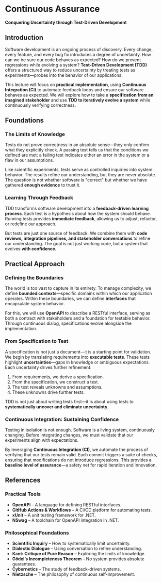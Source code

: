 # Continuous Assurance  
**Conquering Uncertainty through Test-Driven Development**  

## Introduction  

Software development is an ongoing process of discovery. Every change, every feature, and every bug fix introduces a degree of uncertainty. How can we be sure our code behaves as expected? How do we prevent regressions while evolving a system? **Test-Driven Development (TDD)** offers a structured way to reduce uncertainty by treating tests as experiments—probes into the behavior of our applications.  

This lecture will focus on **practical implementation**, using **Continuous Integration (CI)** to automate feedback loops and ensure our software behaves as expected. We will explore how to take a **specification from an imagined stakeholder** and use **TDD to iteratively evolve a system** while continuously verifying correctness.  

## Foundations  

### The Limits of Knowledge  

Tests do not prove correctness in an absolute sense—they only confirm what they explicitly check. A passing test tells us that the conditions we defined are met; a failing test indicates either an error in the system or a flaw in our assumptions.  

Like scientific experiments, tests serve as controlled inquiries into system behavior. The results refine our understanding, but they are never absolute. The question is not whether software is "correct" but whether we have gathered **enough evidence** to trust it.  

### Learning Through Feedback  

TDD transforms software development into a **feedback-driven learning process**. Each test is a hypothesis about how the system should behave. Running tests provides **immediate feedback**, allowing us to adjust, refactor, or redefine our approach.  

But tests are just one source of feedback. We combine them with **code reviews, integration pipelines, and stakeholder conversations** to refine our understanding. The goal is not just working code, but a system that evolves **with confidence**.  

## Practical Approach  

### Defining the Boundaries  

The world is too vast to capture in its entirety. To manage complexity, we define **bounded contexts**—specific domains within which our application operates. Within these boundaries, we can define **interfaces** that encapsulate system behavior.  

For this, we will use **OpenAPI** to describe a RESTful interface, serving as both a contract with stakeholders and a foundation for testable behavior. Through continuous dialog, specifications evolve alongside the implementation.  

### From Specification to Test  

A specification is not just a document—it is a starting point for validation. We begin by translating requirements into **executable tests**. These tests highlight **uncertainties**—gaps in knowledge or ambiguous expectations. Each uncertainty drives further refinement:  

1. From requirements, we derive a specification.  
2. From the specification, we construct a test.  
3. The test reveals unknowns and assumptions.  
4. These unknowns drive further tests.  

TDD is not just about writing tests first—it is about using tests to **systematically uncover and eliminate uncertainty**.  

### Continuous Integration: Sustaining Confidence  

Testing in isolation is not enough. Software is a living system, continuously changing. Before integrating changes, we must validate that our experiments align with expectations.  

By leveraging **Continuous Integration (CI)**, we automate the process of verifying that our tests remain valid. Each commit triggers a suite of checks, ensuring that modifications do not introduce regressions. This provides a **baseline level of assurance**—a safety net for rapid iteration and innovation.  

## References  

### Practical Tools  

- **OpenAPI** – A language for defining RESTful interfaces.  
- **GitHub Actions & Workflows** – A CI/CD platform for automating tests.  
- **xUnit** – A unit testing framework for .NET.  
- **NSwag** – A toolchain for OpenAPI integration in .NET.  

### Philosophical Foundations  

- **Scientific Inquiry** – How to systematically limit uncertainty.  
- **Dialectic Dialogue** – Using conversation to refine understanding.  
- **Kant: Critique of Pure Reason** – Exploring the limits of knowledge.  
- **Gödel’s Incompleteness Theorem** – No system provides absolute guarantees.  
- **Cybernetics** – The study of feedback-driven systems.  
- **Nietzsche** – The philosophy of continuous self-improvement.  

